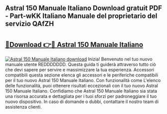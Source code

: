 ## Astral 150 Manuale Italiano Download gratuit PDF - Part-wKK Italiano Manuale del proprietario del servizio QAfZH

# <h2><a href="http://dfgfjk.blite.top/?on=Astral+150+Manuale+Italiano">🔗Download 👉🔴 Astral 150 Manuale Italiano</a></h2>

[![Astral 150 Manuale Italiano download](https://i.imgur.com/lujVjoI.png)](http://dfgfjk.blite.top/?on=Astral+150+Manuale+Italiano)
Inizia! Benvenuto nel tuo nuovo manuale utente REDDDDDDD. Questa guida ti guiderà attraverso tutto ciò che devi sapere per servire e massimizzare la tua esperienza. Accessori compatibili questa sezione elenca gli accessori e le periferiche compatibili per il tuo nuovo Astral 150 Manuale Italiano. Con funzionalità come L'elenco delle funzionalità, puoi ottenere risultati eccezionali con il tuo nuovo Astral 150 Manuale Italiano. Confidiamo che Astral 150 Manuale Italiano sia stata una risorsa accurata e dettagliata per i tuoi sforzi per padroneggiare il tuo nuovo dispositivo. In caso di domande o dubbi, contattare il nostro team di assistenza clienti.
